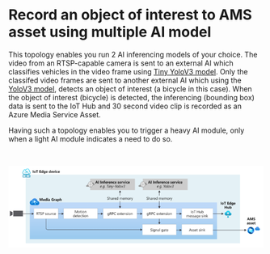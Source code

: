 # Record an object of interest to AMS asset using multiple AI model

This topology enables you run 2 AI inferencing models of your choice. The video from an RTSP-capable camera is sent to an external AI which classifies vehicles in the video frame using [Tiny YoloV3 model](https://github.com/Azure/live-video-analytics/tree/master/utilities/video-analysis/notebooks/yolo/tinyyolov3/tinyyolov3-grpc-icpu-onnx). Only the classifed video frames are sent to another external AI which using the [YoloV3 model](https://github.com/Azure/live-video-analytics/tree/master/utilities/video-analysis/yolov3-onnx), detects an object of interest (a bicycle in this case). When the object of interest (bicycle) is detected, the inferencing (bounding box) data is sent to the IoT Hub and 30 second video clip is recorded as an Azure Media Service Asset.

Having such a topology enables you to trigger a heavy AI module, only when a light AI module indicates a need to do so.


<br>
<p align="center">
  <img src="./topology.png" title="AI Composition topology"/>
</p>
<br>
